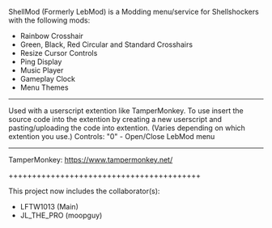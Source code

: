 ShellMod (Formerly LebMod) is a Modding menu/service for Shellshockers with the following mods:
- Rainbow Crosshair
- Green, Black, Red Circular and Standard Crosshairs
- Resize Cursor Controls
- Ping Display
- Music Player
- Gameplay Clock
- Menu Themes
--------------------------------
  Used with a userscript extention like TamperMonkey. To use insert the source code into the extention by creating a new userscript and pasting/uploading the code into extention. (Varies depending on which extention you use.) Controls:
"0" - Open/Close LebMod menu


------------------------------------------------------------------------------------
TamperMonkey:
https://www.tampermonkey.net/


+++++++++++++++++++++++++++++++++++++++++

This project now includes the collaborator(s):
- LFTW1013 (Main)
- JL_THE_PRO (moopguy)
